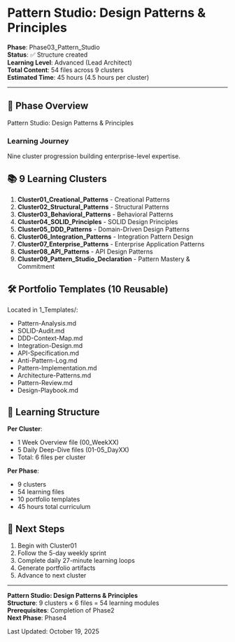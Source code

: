# Pattern Studio: Design Patterns & Principles

**Phase**: Phase03_Pattern_Studio  
**Status**: ✅ Structure created  
**Learning Level**: Advanced (Lead Architect)  
**Total Content**: 54 files across 9 clusters  
**Estimated Time**: 45 hours (4.5 hours per cluster)

---

## 🎯 Phase Overview

Pattern Studio: Design Patterns & Principles

### Learning Journey

Nine cluster progression building enterprise-level expertise.

## 📚 9 Learning Clusters

1. **Cluster01_Creational_Patterns** - Creational Patterns
2. **Cluster02_Structural_Patterns** - Structural Patterns
3. **Cluster03_Behavioral_Patterns** - Behavioral Patterns
4. **Cluster04_SOLID_Principles** - SOLID Design Principles
5. **Cluster05_DDD_Patterns** - Domain-Driven Design Patterns
6. **Cluster06_Integration_Patterns** - Integration Pattern Design
7. **Cluster07_Enterprise_Patterns** - Enterprise Application Patterns
8. **Cluster08_API_Patterns** - API Design Patterns
9. **Cluster09_Pattern_Studio_Declaration** - Pattern Mastery & Commitment

## 🛠️ Portfolio Templates (10 Reusable)

Located in  1_Templates/:

- Pattern-Analysis.md
- SOLID-Audit.md
- DDD-Context-Map.md
- Integration-Design.md
- API-Specification.md
- Anti-Pattern-Log.md
- Pattern-Implementation.md
- Architecture-Patterns.md
- Pattern-Review.md
- Design-Playbook.md

## 📖 Learning Structure

**Per Cluster**:

- 1 Week Overview file (00_WeekXX)
- 5 Daily Deep-Dive files (01-05_DayXX)
- Total: 6 files per cluster

**Per Phase**:

- 9 clusters
- 54 learning files
- 10 portfolio templates
- 45 hours total curriculum

## 🚀 Next Steps

1. Begin with Cluster01
2. Follow the 5-day weekly sprint
3. Complete daily 27-minute learning loops
4. Generate portfolio artifacts
5. Advance to next cluster

---

**Pattern Studio: Design Patterns & Principles**  
**Structure**: 9 clusters × 6 files = 54 learning modules  
**Prerequisites**: Completion of Phase2  
**Next Phase**: Phase4

Last Updated: October 19, 2025
